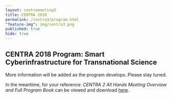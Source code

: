 ```yaml
---
layout: centrameeting3
title: CENTRA 2018
permalink: /centra3/program.html
"feature-img": img/centra3.png
published: true
hide: true
---
```


## CENTRA 2018 Program: Smart Cyberinfrastructure for Transnational Science

More information will be added as the program develops. Please stay tuned.

In the meantime, for your reference: *CENTRA 2 All Hands Meeting Overview and Full Program Book* can be viewed and download [here](http://www.globalcentra.org/centra2/program.html). 

